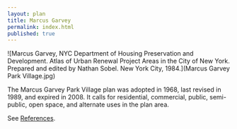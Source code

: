 ```yaml
---
layout: plan
title: Marcus Garvey
permalink: index.html
published: true
---
```


![Marcus Garvey, NYC Department of Housing Preservation and Development. Atlas of Urban Renewal Project Areas in the City of New York. Prepared and edited by Nathan Sobel. New York City, 1984.](Marcus Garvey Park Village.jpg)
<!---
![Marcus Garvey, NYC Department of Housing Preservation and Development. Community Development Progress Report: 1968. Prepared and edited by Nathan Sobel. New York City, 1968.](Marcus Garvey 1968 I.png)
![Marcus Garvey, NYC Department of Housing Preservation and Development. Community Development Progress Report: 1968. Prepared and edited by Nathan Sobel. New York City, 1968.](Marcus Garvey 1968 II.png)
-->

The Marcus Garvey Park Village plan was adopted in 1968, last revised in 1989, and expired in 2008. It calls for residential, commercial, public, semi-public, open space, and alternate uses in the plan area.

See [References](http://www.urbanreviewer.org/#page=references.html).